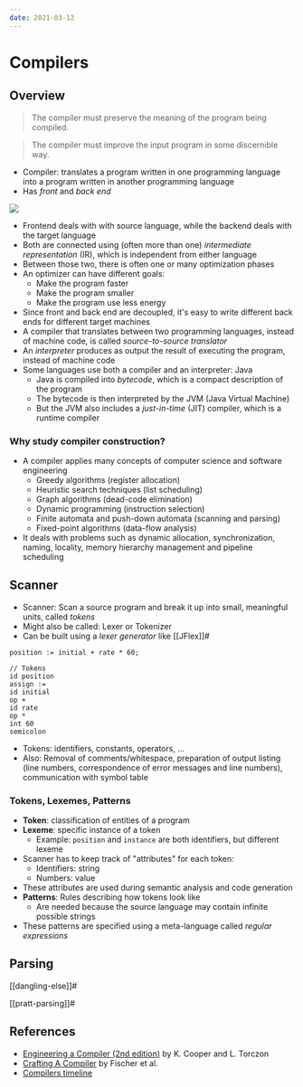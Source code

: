 ```yaml
---
date: 2021-03-12
---
```


# Compilers

## Overview

> The compiler must preserve the meaning of the program being compiled.

> The compiler must improve the input program in some discernible way.

- Compiler: translates a program written in one programming language into a program written in another programming language
- Has _front_ and _back end_

![](https://www.cdn.geeksforgeeks.org/wp-content/uploads/1-34.png)

- Frontend deals with with source language, while the backend deals with the target language
- Both are connected using (often more than one) _intermediate representation_ (IR), which is independent from either language
- Between those two, there is often one or many optimization phases
- An optimizer can have different goals:
  - Make the program faster
  - Make the program smaller
  - Make the program use less energy
- Since front and back end are decoupled, it's easy to write different back ends for different target machines
- A compiler that translates between two programming languages, instead of machine code, is called _source-to-source translator_
- An _interpreter_ produces as output the result of executing the program, instead of machine code
- Some languages use both a compiler and an interpreter: Java
  - Java is compiled into _bytecode_, which is a compact description of the program
  - The bytecode is then interpreted by the JVM (Java Virtual Machine)
  - But the JVM also includes a _just-in-time_ (JIT) compiler, which is a runtime compiler

### Why study compiler construction?

- A compiler applies many concepts of computer science and software engineering
  - Greedy algorithms (register allocation)
  - Heuristic search techniques (list scheduling)
  - Graph algorithms (dead-code elimination)
  - Dynamic programming (instruction selection)
  - Finite automata and push-down automata (scanning and parsing)
  - Fixed-point algorithms (data-flow analysis)
- It deals with problems such as dynamic allocation, synchronization, naming, locality, memory hierarchy management and pipeline scheduling

## Scanner

- Scanner: Scan a source program and break it up into small, meaningful units, called _tokens_
- Might also be called: Lexer or Tokenizer
- Can be built using a _lexer generator_ like [[JFlex]]#

```
position := initial + rate * 60;

// Tokens
id position
assign :=
id initial
op +
id rate
op *
int 60
semicolon
```

- Tokens: identifiers, constants, operators, $\dots$
- Also: Removal of comments/whitespace, preparation of output listing (line numbers, correspondence of error messages and line numbers), communication with symbol table

### Tokens, Lexemes, Patterns

- **Token**: classification of entities of a program
- **Lexeme**: specific instance of a token
  - Example: `position` and `instance` are both identifiers, but different lexeme
- Scanner has to keep track of "attributes" for each token:
  - Identifiers: string
  - Numbers: value
- These attributes are used during semantic analysis and code generation
- **Patterns**: Rules describing how tokens look like
  - Are needed because the source language may contain infinite possible strings
- These patterns are specified using a meta-language called _regular expressions_

## Parsing

[[dangling-else]]#

[[pratt-parsing]]#

## References

- [Engineering a Compiler (2nd edition)](https://www.goodreads.com/book/show/1997607.Engineering_a_Compiler) by K. Cooper and L. Torczon
- [Crafting A Compiler](https://www.goodreads.com/book/show/6152082-crafting-a-compiler) by Fischer et al.
- [Compilers timeline](https://jeffreykegler.github.io/personal/timeline_v3)
